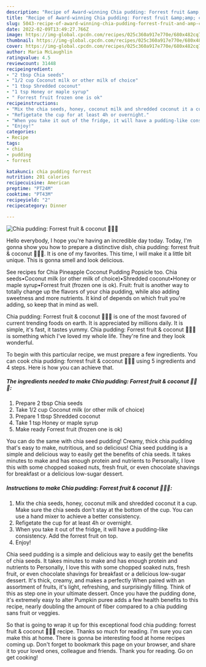 ```yaml
---
description: "Recipe of Award-winning Chia pudding: Forrest fruit &amp;amp; coconut 🍇🍓🥥"
title: "Recipe of Award-winning Chia pudding: Forrest fruit &amp;amp; coconut 🍇🍓🥥"
slug: 5043-recipe-of-award-winning-chia-pudding-forrest-fruit-and-amp-coconut
date: 2022-02-09T13:49:27.766Z
image: https://img-global.cpcdn.com/recipes/025c360a917e770e/680x482cq70/chia-pudding-forrest-fruit-coconut-recipe-main-photo.jpg
thumbnail: https://img-global.cpcdn.com/recipes/025c360a917e770e/680x482cq70/chia-pudding-forrest-fruit-coconut-recipe-main-photo.jpg
cover: https://img-global.cpcdn.com/recipes/025c360a917e770e/680x482cq70/chia-pudding-forrest-fruit-coconut-recipe-main-photo.jpg
author: Maria McLaughlin
ratingvalue: 4.5
reviewcount: 31448
recipeingredient:
- "2 tbsp Chia seeds"
- "1/2 cup Coconut milk or other milk of choice"
- "1 tbsp Shredded coconut"
- "1 tsp Honey or maple syrup"
- " Forrest fruit frozen one is ok"
recipeinstructions:
- "Mix the chia seeds, honey, coconut milk and shredded coconut it a cup. Make sure the chia seeds don&#39;t stay at the bottom of the cup. You can use a hand mixer to achieve a better consistency."
- "Refigetate the cup for at least 4h or overnight."
- "When you take it out of the fridge, it will have a pudding-like consistency. Add the forrest fruit on top."
- "Enjoy!"
categories:
- Recipe
tags:
- chia
- pudding
- forrest

katakunci: chia pudding forrest 
nutrition: 201 calories
recipecuisine: American
preptime: "PT24M"
cooktime: "PT43M"
recipeyield: "2"
recipecategory: Dinner

---
```



![Chia pudding: Forrest fruit &amp; coconut 🍇🍓🥥](https://img-global.cpcdn.com/recipes/025c360a917e770e/680x482cq70/chia-pudding-forrest-fruit-coconut-recipe-main-photo.jpg)

Hello everybody, I hope you're having an incredible day today. Today, I'm gonna show you how to prepare a distinctive dish, chia pudding: forrest fruit &amp; coconut 🍇🍓🥥. It is one of my favorites. This time, I will make it a little bit unique. This is gonna smell and look delicious.

See recipes for Chia Pineapple Coconut Pudding Popsicle too. Chia seeds•Coconut milk (or other milk of choice)•Shredded coconut•Honey or maple syrup•Forrest fruit (frozen one is ok). Fruit: fruit is another way to totally change up the flavors of your chia pudding, while also adding sweetness and more nutrients. It kind of depends on which fruit you&#39;re adding, so keep that in mind as well.

Chia pudding: Forrest fruit &amp; coconut 🍇🍓🥥 is one of the most favored of current trending foods on earth. It is appreciated by millions daily. It is simple, it's fast, it tastes yummy. Chia pudding: Forrest fruit &amp; coconut 🍇🍓🥥 is something which I've loved my whole life. They're fine and they look wonderful.


To begin with this particular recipe, we must prepare a few ingredients. You can cook chia pudding: forrest fruit &amp; coconut 🍇🍓🥥 using 5 ingredients and 4 steps. Here is how you can achieve that.

<!--inarticleads1-->

##### The ingredients needed to make Chia pudding: Forrest fruit &amp; coconut 🍇🍓🥥:

1. Prepare 2 tbsp Chia seeds
1. Take 1/2 cup Coconut milk (or other milk of choice)
1. Prepare 1 tbsp Shredded coconut
1. Take 1 tsp Honey or maple syrup
1. Make ready  Forrest fruit (frozen one is ok)


You can do the same with chia seed pudding! Creamy, thick chia pudding that&#39;s easy to make, nutritious, and so delicious! Chia seed pudding is a simple and delicious way to easily get the benefits of chia seeds. It takes minutes to make and has enough protein and nutrients to Personally, I love this with some chopped soaked nuts, fresh fruit, or even chocolate shavings for breakfast or a delicious low-sugar dessert. 

<!--inarticleads2-->

##### Instructions to make Chia pudding: Forrest fruit &amp; coconut 🍇🍓🥥:

1. Mix the chia seeds, honey, coconut milk and shredded coconut it a cup. Make sure the chia seeds don&#39;t stay at the bottom of the cup. You can use a hand mixer to achieve a better consistency.
1. Refigetate the cup for at least 4h or overnight.
1. When you take it out of the fridge, it will have a pudding-like consistency. Add the forrest fruit on top.
1. Enjoy!


Chia seed pudding is a simple and delicious way to easily get the benefits of chia seeds. It takes minutes to make and has enough protein and nutrients to Personally, I love this with some chopped soaked nuts, fresh fruit, or even chocolate shavings for breakfast or a delicious low-sugar dessert. It&#39;s thick, creamy, and makes a perfectly When paired with an assortment of fruits, it&#39;s light, refreshing, and surprisingly filling. Think of this as step one in your ultimate dessert. Once you have the pudding done, it&#39;s extremely easy to alter Pumpkin puree adds a few health benefits to this recipe, nearly doubling the amount of fiber compared to a chia pudding sans fruit or veggies. 

So that is going to wrap it up for this exceptional food chia pudding: forrest fruit &amp; coconut 🍇🍓🥥 recipe. Thanks so much for reading. I'm sure you can make this at home. There is gonna be interesting food at home recipes coming up. Don't forget to bookmark this page on your browser, and share it to your loved ones, colleague and friends. Thank you for reading. Go on get cooking!
